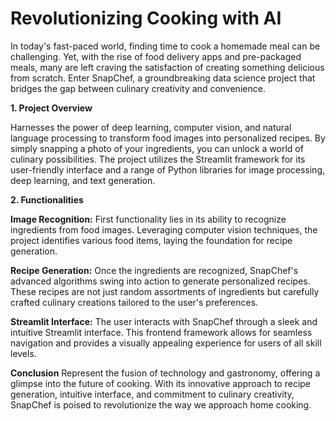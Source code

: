 # **Revolutionizing Cooking with AI**

In today's fast-paced world, finding time to cook a homemade meal can be challenging. Yet, with the rise of food delivery apps and pre-packaged meals, many are left craving the satisfaction of creating something delicious from scratch. Enter SnapChef, a groundbreaking data science project that bridges the gap between culinary creativity and convenience.

**1. Project Overview**

Harnesses the power of deep learning, computer vision, and natural language processing to transform food images into personalized recipes. By simply snapping a photo of your ingredients, you can unlock a world of culinary possibilities. The project utilizes the Streamlit framework for its user-friendly interface and a range of Python libraries for image processing, deep learning, and text generation.

**2. Functionalities**

**Image Recognition:** First functionality lies in its ability to recognize ingredients from food images. Leveraging computer vision techniques, the project identifies various food items, laying the foundation for recipe generation.

**Recipe Generation:** Once the ingredients are recognized, SnapChef's advanced algorithms swing into action to generate personalized recipes. These recipes are not just random assortments of ingredients but carefully crafted culinary creations tailored to the user's preferences.

**Streamlit Interface:** The user interacts with SnapChef through a sleek and intuitive Streamlit interface. This frontend framework allows for seamless navigation and provides a visually appealing experience for users of all skill levels.


**Conclusion**
Represent the fusion of technology and gastronomy, offering a glimpse into the future of cooking. With its innovative approach to recipe generation, intuitive interface, and commitment to culinary creativity, SnapChef is poised to revolutionize the way we approach home cooking. 
